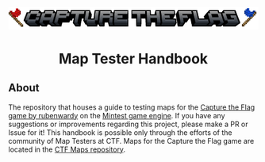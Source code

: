 <p align="center">
  <img src="images/header.png"/>
</p>
<h1 align="center">Map Tester Handbook</h1>

## About

The repository that houses a guide to testing maps for the [Capture the Flag game by rubenwardy](https://github.com/MT-CTF/capturetheflag) on the [Mintest game engine](https://github.com/minetest/minetest). If you have any suggestions or improvements regarding this project, please make a PR or Issue for it! This handbook is possible only through the efforts of the community of Map Testers at CTF.
Maps for the Capture the Flag game are located in the [CTF Maps repository](https://github.com/mt-CTF/maps).
